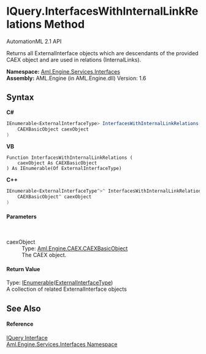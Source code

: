# IQuery.InterfacesWithInternalLinkRelations Method 
AutomationML 2.1 API 

Returns all ExternalInterface objects which are descendants of the provided CAEX object and are used in relations (InternalLinks).

**Namespace:**&nbsp;<a href="N_Aml_Engine_Services_Interfaces">Aml.Engine.Services.Interfaces</a><br />**Assembly:**&nbsp;AML.Engine (in AML.Engine.dll) Version: 1.6

## Syntax

**C#**<br />
``` C#
IEnumerable<ExternalInterfaceType> InterfacesWithInternalLinkRelations(
	CAEXBasicObject caexObject
)
```

**VB**<br />
``` VB
Function InterfacesWithInternalLinkRelations ( 
	caexObject As CAEXBasicObject
) As IEnumerable(Of ExternalInterfaceType)
```

**C++**<br />
``` C++
IEnumerable<ExternalInterfaceType^>^ InterfacesWithInternalLinkRelations(
	CAEXBasicObject^ caexObject
)
```


#### Parameters
&nbsp;<dl><dt>caexObject</dt><dd>Type: <a href="T_Aml_Engine_CAEX_CAEXBasicObject">Aml.Engine.CAEX.CAEXBasicObject</a><br />The CAEX object.</dd></dl>

#### Return Value
Type: <a href="https://docs.microsoft.com/dotnet/api/system.collections.generic.ienumerable-1" target="_parent" rel="noopener noreferrer">IEnumerable</a>(<a href="T_Aml_Engine_CAEX_ExternalInterfaceType">ExternalInterfaceType</a>)<br />A collection of related ExternalInterface objects

## See Also


#### Reference
<a href="T_Aml_Engine_Services_Interfaces_IQuery">IQuery Interface</a><br /><a href="N_Aml_Engine_Services_Interfaces">Aml.Engine.Services.Interfaces Namespace</a><br />